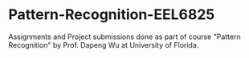 # Pattern-Recognition-EEL6825
Assignments and Project submissions done as part of course "Pattern Recognition" by Prof. Dapeng Wu at University of Florida.
